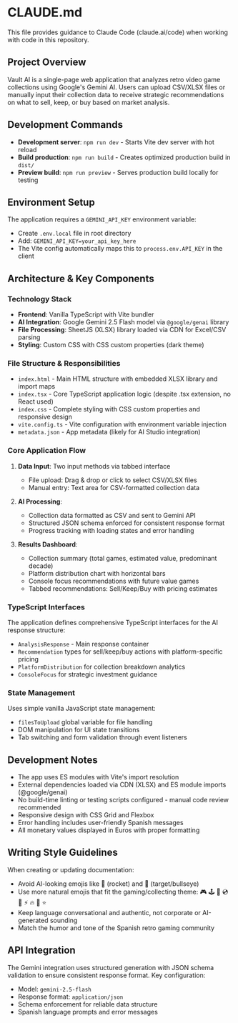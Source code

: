 # CLAUDE.md

This file provides guidance to Claude Code (claude.ai/code) when working with code in this repository.

## Project Overview

Vault AI is a single-page web application that analyzes retro video game collections using Google's Gemini AI. Users can upload CSV/XLSX files or manually input their collection data to receive strategic recommendations on what to sell, keep, or buy based on market analysis.

## Development Commands

- **Development server**: `npm run dev` - Starts Vite dev server with hot reload
- **Build production**: `npm run build` - Creates optimized production build in `dist/`
- **Preview build**: `npm run preview` - Serves production build locally for testing

## Environment Setup

The application requires a `GEMINI_API_KEY` environment variable:
- Create `.env.local` file in root directory
- Add: `GEMINI_API_KEY=your_api_key_here`
- The Vite config automatically maps this to `process.env.API_KEY` in the client

## Architecture & Key Components

### Technology Stack
- **Frontend**: Vanilla TypeScript with Vite bundler
- **AI Integration**: Google Gemini 2.5 Flash model via `@google/genai` library
- **File Processing**: SheetJS (XLSX) library loaded via CDN for Excel/CSV parsing
- **Styling**: Custom CSS with CSS custom properties (dark theme)

### File Structure & Responsibilities

- `index.html` - Main HTML structure with embedded XLSX library and import maps
- `index.tsx` - Core TypeScript application logic (despite .tsx extension, no React used)
- `index.css` - Complete styling with CSS custom properties and responsive design
- `vite.config.ts` - Vite configuration with environment variable injection
- `metadata.json` - App metadata (likely for AI Studio integration)

### Core Application Flow

1. **Data Input**: Two input methods via tabbed interface
   - File upload: Drag & drop or click to select CSV/XLSX files
   - Manual entry: Text area for CSV-formatted collection data

2. **AI Processing**: 
   - Collection data formatted as CSV and sent to Gemini API
   - Structured JSON schema enforced for consistent response format
   - Progress tracking with loading states and error handling

3. **Results Dashboard**: 
   - Collection summary (total games, estimated value, predominant decade)
   - Platform distribution chart with horizontal bars
   - Console focus recommendations with future value games
   - Tabbed recommendations: Sell/Keep/Buy with pricing estimates

### TypeScript Interfaces

The application defines comprehensive TypeScript interfaces for the AI response structure:
- `AnalysisResponse` - Main response container
- `Recommendation` types for sell/keep/buy actions with platform-specific pricing
- `PlatformDistribution` for collection breakdown analytics
- `ConsoleFocus` for strategic investment guidance

### State Management

Uses simple vanilla JavaScript state management:
- `filesToUpload` global variable for file handling
- DOM manipulation for UI state transitions
- Tab switching and form validation through event listeners

## Development Notes

- The app uses ES modules with Vite's import resolution
- External dependencies loaded via CDN (XLSX) and ES module imports (@google/genai)
- No build-time linting or testing scripts configured - manual code review recommended
- Responsive design with CSS Grid and Flexbox
- Error handling includes user-friendly Spanish messages
- All monetary values displayed in Euros with proper formatting

## Writing Style Guidelines

When creating or updating documentation:
- Avoid AI-looking emojis like 🚀 (rocket) and 🎯 (target/bullseye)
- Use more natural emojis that fit the gaming/collecting theme: 🎮 🕹️ 📀 💿 🎲 ⚡ 🔥 💎 ⭐
- Keep language conversational and authentic, not corporate or AI-generated sounding
- Match the humor and tone of the Spanish retro gaming community

## API Integration

The Gemini integration uses structured generation with JSON schema validation to ensure consistent response format. Key configuration:
- Model: `gemini-2.5-flash`
- Response format: `application/json`
- Schema enforcement for reliable data structure
- Spanish language prompts and error messages